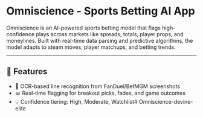 # Omniscience - Sports Betting AI App

Omniscience is an AI-powered sports betting model that flags high-confidence plays across markets like spreads, totals, player props, and moneylines. Built with real-time data parsing and predictive algorithms, the model adapts to steam moves, player matchups, and betting trends.

---

## 🚀 Features

- 🔎 OCR-based line recognition from FanDuel/BetMGM screenshots  
- 📊 Real-time flagging for breakout picks, fades, and game outcomes  
- 💡 Confidence tiering: High, Moderate, Watchlist# Omniscience-devine-elite
